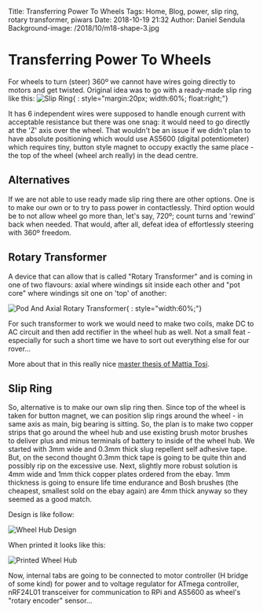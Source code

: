 Title: Transferring Power To Wheels
Tags: Home, Blog, power, slip ring, rotary transformer, piwars
Date: 2018-10-19 21:32
Author: Daniel Sendula
Background-image: /2018/10/m18-shape-3.jpg

# Transferring Power To Wheels

For wheels to turn (steer) 360º we cannot have wires going directly to motors and get twisted. Original idea was to go with a ready-made slip ring like this:
![Slip Ring](/2018/10/slip-ring.png "Slip Ring"){ : style="margin:20px; width:60%; float:right;"}

It has 6 independent wires were supposed to handle enough current with acceptable resistance but there was one snag: it would need to go directly at the 'Z' axis over the wheel. That wouldn't be an issue if we didn't plan to have absolute positioning which would use AS5600 (digital potentiometer) which requires tiny, button style magnet to occupy exactly the same place - the top of the wheel (wheel arch really) in the dead centre.

## Alternatives

If we are not able to use ready made slip ring there are other options. One is to make our own or to try to pass power in contactlessly. Third option would be to not allow wheel go more than, let's say, 720º; count turns and 'rewind' back when needed. That would, after all, defeat idea of effortlessly steering with 360º freedom.

## Rotary Transformer

 A device that can allow that is called "Rotary Transformer" and is coming in one of two flavours: axial where windings sit inside each other and "pot core" where windings sit one on 'top' of another:

 ![Pod And Axial Rotary Transformer](https://www.researchgate.net/profile/JPC_Smeets/publication/224195608/figure/fig2/AS:667033284902918@1536044536761/Rotating-transformer-geometries-a-Axial-rotating-transformer-b-pot-core-transformer.png){ : style="width:60%;"}

For such transformer to work we would need to make two coils, make DC to AC circuit and then add rectifier in the wheel hub as well. Not a small feat - especially for such a short time we have to sort out everything else for our rover...

More about that in this really nice [master thesis of Mattia Tosi](http://tesi.cab.unipd.it/45556/1/Mastersthesis_Tosi_Mattia_1035471.pdf). 

## Slip Ring

So, alternative is to make our own slip ring then. Since top of the wheel is taken for button magnet, we can position slip rings around the wheel - in same axis as main, big bearing is sitting. So, the plan is to make two copper strips that go around the wheel hub and use existing brush motor brushes to deliver plus and minus terminals of battery to inside of the wheel hub. We started with 3mm wide and 0.3mm thick slug repellent self adhesive tape. But, on the second thought 0.3mm thick tape is going to be quite thin and possibly rip on the excessive use. Next, slightly more robust solution is 4mm wide and 1mm thick copper plates ordered from the ebay. 1mm thickness is going to ensure life time endurance and Bosh brushes (the cheapest, smallest sold on the ebay again) are 4mm thick anyway so they seemed as a good match.

Design is like follow:

![Wheel Hub Design](/2018/10/wheel-hub-design.png "Wheel Hub Design")

When printed it looks like this:

![Printed Wheel Hub](/2018/10/printed-wheel-hub.jpg "Printed Wheel Hub")

Now, internal tabs are going to be connected to motor controller (H bridge of some kind) for power and to voltage regulator for ATmega controller, nRF24L01 transceiver for communication to RPi and AS5600 as wheel's "rotary encoder" sensor...
